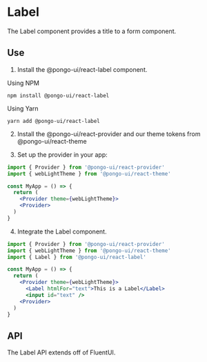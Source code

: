 # Label

The Label component provides a title to a form component.

## Use

1. Install the @pongo-ui/react-label component.

Using NPM

```
npm install @pongo-ui/react-label
```

Using Yarn

```
yarn add @pongo-ui/react-label
```

2. Install the @pongo-ui/react-provider and our theme tokens from @pongo-ui/react-theme

3. Set up the provider in your app:

```jsx
import { Provider } from '@pongo-ui/react-provider'
import { webLightTheme } from '@pongo-ui/react-theme'

const MyApp = () => {
  return (
    <Provider theme={webLightTheme}>
    <Provider>
  )
}
```

4. Integrate the Label component.

```jsx
import { Provider } from '@pongo-ui/react-provider'
import { webLightTheme } from '@pongo-ui/react-theme'
import { Label } from '@pongo-ui/react-label'

const MyApp = () => {
  return (
    <Provider theme={webLightTheme}>
      <Label htmlFor="text">This is a Label</Label>
      <input id="text" />
    <Provider>
  )
}
```

## API

The Label API extends off of FluentUI.
